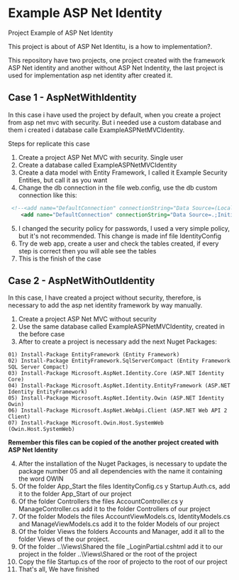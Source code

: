 # Example ASP Net Identity
Project Example of ASP Net Identity

This project is about of ASP Net Identitu, is a how to implementation?.

This repository have two projects, one project created with the framework ASP Net identity and another without ASP Net Indentity, the last project is used for implementation asp net identity after created it.

## Case 1 - AspNetWithIdentity

In this case i have used the project by default, when you create a project from asp net mvc with security. But i needed use a custom database and them i created i database calle ExampleASPNetMVCIdentity.

Steps for replicate this case

1. Create a project ASP Net MVC with security. Single user
2. Create a database called ExampleASPNetMVCIdentity
3. Create a data model with Entity Framework, I called it Example Security Entities, but call it as you want
4. Change the db connection in the file web.config, use the db custom connection like this:

```xml
 <!--<add name="DefaultConnection" connectionString="Data Source=(LocalDb)\MSSQLLocalDB;AttachDbFilename=|DataDirectory|\aspnet-AspNetWithIdentity-20190510110134.mdf;Initial Catalog=aspnet-AspNetWithIdentity-20190510110134;Integrated Security=True" providerName="System.Data.SqlClient" />-->
    <add name="DefaultConnection" connectionString="Data Source=.;Initial Catalog=ExampleASPNetMVCIdentity;persist security info=True;user id=sa;password=Corepro1;multipleactiveresultsets=True;" providerName="System.Data.SqlClient" />
```
5. I changed the security policy for passwords, I used a very simple policy, but it's not recommended. This change is made inf file IdentityConfig
6. Try de web app, create a user and check the tables created, if every step is correct then you will able see the tables
7. This is the finish of the case

## Case 2 - AspNetWithOutIdentity

In this case, I have created a project without security, therefore, is necessary to add the asp net identity framework by way manually.

1. Create a project ASP Net MVC without security
2. Use the same database called ExampleASPNetMVCIdentity, created in the before case
3. After to create a project is necessary add the next Nuget Packages:

```
01) Install-Package EntityFramework (Entity Framework)
02) Install-Package EntityFramework.SqlServerCompact (Entity Framework SQL Server Compact)
03) Install-Package Microsoft.AspNet.Identity.Core (ASP.NET Identity Core)
04) Install-Package Microsoft.AspNet.Identity.EntityFramework (ASP.NET Identity EntityFramework)
05) Install-Package Microsoft.AspNet.Identity.Owin (ASP.NET Identity Owin)
06) Install-Package Microsoft.AspNet.WebApi.Client (ASP.NET Web API 2 Client)
07) Install-Package Microsoft.Owin.Host.SystemWeb (Owin.Host.SystemWeb)
```
**Remember this files can be copied of the another project created with ASP Net Identity**

4. After the installation of the Nuget Packages, is necessary to update the package number 05 and all dependencies with the name it containing the word OWIN
5. Of the folder App_Start the files IdentityConfig.cs y Startup.Auth.cs, add it to the folder App_Start of our project 
6. Of the folder Controllers the files  AccountController.cs  y ManageController.cs add it to the folder Controllers of our project 
7. Of the folder Models the files AccountViewModels.cs, IdentityModels.cs and ManageViewModels.cs add it to the folder Models of our project
8. Of the folder Views the folders Accounts and Manager, add it all to the folder Views of the our project.
9. Of the folder ..\Views\Shared the file _LoginPartial.cshtml add it to our project in the folder ..\Views\Shared or the root of the project
10. Copy the file Startup.cs of the roor of projecto to the root of our project
11. That's all, We have finished

